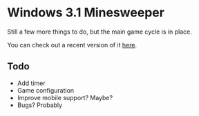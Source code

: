 # Windows 3.1 Minesweeper

Still a few more things to do, but the main game cycle is in place.

You can check out a recent version of it [here](https://minesweeper-6btckkk7y.now.sh/).

## Todo

* Add timer
* Game configuration
* Improve mobile support? Maybe?
* Bugs? Probably
